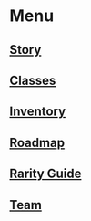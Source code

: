 # Menu

## [Story](#story)
## [Classes](#classes)
## [Inventory](#inventory)
## [Roadmap](#roadmap)
## [Rarity Guide](#rarity)
## [Team](#team)

  